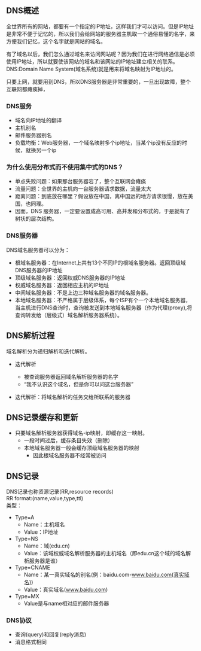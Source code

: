 ## DNS概述
全世界所有的网站，都要有一个指定的IP地址，这样我们才可以访问。但是IP地址是非常不便于记忆的，所以我们会给网站的服务器主机取一个通俗易懂的名字，来方便我们记忆，这个名字就是网站的域名。

有了域名以后，我们怎么通过域名来访问网站呢？因为我们在进行网络通信是必须使用IP地址，所以就要使该网站的域名和该网站的IP地址建立相关的联系。DNS:Domain Name System(域名系统)就是用来将域名映射为IP地址的。

只要上网，就要用到DNS，所以DNS服务器是非常重要的，一旦出现故障，整个互联网都瘫痪掉，
### DNS服务
- 域名向IP地址的翻译
- 主机别名
- 邮件服务器别名
- 负载均衡：Web服务器，一个域名映射多个ip地址，当某个ip没有反应的时候，就换另一个ip
### 为什么使用分布式而不使用集中式的DNS？
- 单点失败问题：如果那台服务器宕了，整个互联网会瘫痪
- 流量问题：全世界的主机向一台服务器请求数据，流量太大
- 距离问题：到底放在哪里？假设放在中国，离中国远的地方请求很慢，放在美国，也同理。
- 因而，DNS 服务器，一定要设置成高可用、高并发和分布式的，于是就有了树状的层次结构。
### DNS服务器
DNS域名服务器可以分为：
- 根域名服务器：在Internet上共有13个不同IP的根域名服务器。返回顶级域DNS服务器的IP地址
- 顶级域名服务器：返回权威DNS服务器的IP地址
- 权威域名服务器：返回相应主机的IP地址
- 中间域名服务器：不是上边三种域名服务器的域名服务器。
- 本地域名服务器：不严格属于层级体系，每个ISP有个一个本地域名服务器，当主机进行DNS查询时，查询被发送到本地域名服务器（作为代理(proxy),将查询转发给（层级式）域名解析服务器系统）。

## DNS解析过程
域名解析分为递归解析和迭代解析。
- 迭代解析
    - 被查询服务器返回域名解析服务器的名字
    - “我不认识这个域名，但是你可以问这台服务器”

- 迭代解析：将域名解析的任务交给所联系的服务器

## DNS记录缓存和更新
- 只要域名解析服务器获得域名-ip映射，即缓存这一映射。
    - 一段时间过后，缓存条目失效（删除）
    - 本地域名服务器一般会缓存顶级域名服务器的映射
        - 因此根域名服务器不经常被访问

## DNS记录
DNS记录也称资源记录(RR,resource records)  
RR format:(name,value,type,ttl)  
类型：
- Type=A
    - Name：主机域名
    - Value：IP地址
- Type=NS
    - Name：域(edu.cn)
    - Value：该域权威域名解析服务器的主机域名（即edu.cn这个域的域名解析服务器是谁）
- Type=CNAME
    - Name：某一真实域名的别名(例：baidu.com-www.baidu.com(真实域名))
    - Value：真实域名(www.baidu.com)
- Type=MX
    - Value是与name相对应的邮件服务器

### DNS协议
- 查询(query)和回复(reply消息)
- 消息格式相同